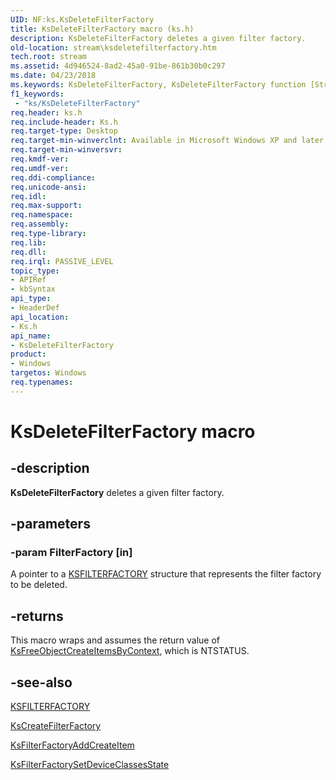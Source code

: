 ```yaml
---
UID: NF:ks.KsDeleteFilterFactory
title: KsDeleteFilterFactory macro (ks.h)
description: KsDeleteFilterFactory deletes a given filter factory.
old-location: stream\ksdeletefilterfactory.htm
tech.root: stream
ms.assetid: 4d946524-8ad2-45a0-91be-861b30b0c297
ms.date: 04/23/2018
ms.keywords: KsDeleteFilterFactory, KsDeleteFilterFactory function [Streaming Media Devices], avfunc_60aeaa09-5563-47ea-a117-4b65a468b058.xml, ks/KsDeleteFilterFactory, stream.ksdeletefilterfactory
f1_keywords:
 - "ks/KsDeleteFilterFactory"
req.header: ks.h
req.include-header: Ks.h
req.target-type: Desktop
req.target-min-winverclnt: Available in Microsoft Windows XP and later operating systems and DirectX 8.0 and later DirectX versions.
req.target-min-winversvr: 
req.kmdf-ver: 
req.umdf-ver: 
req.ddi-compliance: 
req.unicode-ansi: 
req.idl: 
req.max-support: 
req.namespace: 
req.assembly: 
req.type-library: 
req.lib: 
req.dll: 
req.irql: PASSIVE_LEVEL
topic_type:
- APIRef
- kbSyntax
api_type:
- HeaderDef
api_location:
- Ks.h
api_name:
- KsDeleteFilterFactory
product:
- Windows
targetos: Windows
req.typenames: 
---
```


# KsDeleteFilterFactory macro

## -description

**KsDeleteFilterFactory** deletes a given filter factory.

## -parameters

### -param FilterFactory [in]

A pointer to a [KSFILTERFACTORY](https://docs.microsoft.com/windows-hardware/drivers/ddi/ks/ns-ks-_ksfilterfactory) structure that represents the filter factory to be deleted.

## -returns

This macro wraps and assumes the return value of [KsFreeObjectCreateItemsByContext](https://docs.microsoft.com/windows-hardware/drivers/ddi/ks/nf-ks-ksfreeobjectcreateitemsbycontext), which is NTSTATUS.

## -see-also

[KSFILTERFACTORY](https://docs.microsoft.com/windows-hardware/drivers/ddi/ks/ns-ks-_ksfilterfactory)

[KsCreateFilterFactory](https://docs.microsoft.com/windows-hardware/drivers/ddi/ks/nf-ks-kscreatefilterfactory)

[KsFilterFactoryAddCreateItem](https://docs.microsoft.com/windows-hardware/drivers/ddi/ks/nf-ks-ksfilterfactoryaddcreateitem)

[KsFilterFactorySetDeviceClassesState](https://docs.microsoft.com/windows-hardware/drivers/ddi/ks/nf-ks-ksfilterfactorysetdeviceclassesstate)
